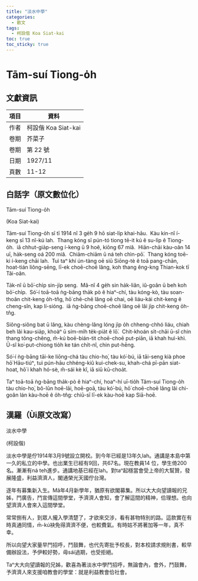 ```yaml
---
title: "淡水中學"
categories:
  - 散文
tags:
  - 柯設偕 Koa Siat-kai
toc: true
toc_sticky: true
---
```


# Tām-suí Tiong-o̍h

## 文獻資訊

| 項目 | 資料 |
|---|---|
| 作者 | 柯設偕 Koa Siat-kai |
| 卷期 | 芥菜子 |
| 卷期 | 第 22 號 |
| 日期 | 1927/11 |
| 頁數 | 11-12 |

## 白話字（原文數位化）

Tām-suí Tiong-o̍h

(Koa Siat-kai)

Tām-suí Tiong-o̍h sī tī 1914 nî 3 ge̍h 9 hō siat-li̍p khai-hāu.  Kàu kin-nî í-keng sī 13 nî-kú lah.  Thang kóng sī pún-tó tiong tē-it kú ê su-li̍p ê Tiong-o̍h.  iā chhut-gia̍p-seng í-keng ū 9 hoê, kiōng 67 miâ.  Hiān-chāi kàu-oân 14 uī, ha̍k-seng oá 200 miâ.  Chiām-chiām ū ná teh chìn-pō͘.  Thang kóng toē-ki í-keng chāi lah.  Tuì taⁿ khí ún-tàng oē siū Siōng-tè ê toā pang-chān, hoat-tián liông-sēng, lī-ek choē-choē lâng, koh thang êng-kng Thian-kok tī Tâi-oân.

Ta̍k-nî ū bō͘-chi̍p sin-ji̍p seng.  Mâ-nî 4 ge̍h sin ha̍k-liân, iû-goân ū beh koh bō͘-chi̍p.  Só͘-í toā-toā ǹg-bāng tha̍k pò ê hiaⁿ-chí, tàu kóng-kò, tàu soan-thoân chit-keng o̍h-tn̂g, hō͘ chē-chē lâng oē chai, oē liáu-kái chit-keng ê cheng-sîn, kap lí-sióng.  iā ǹg-bāng choē-choē lâng oē lâi ji̍p chit-keng o̍h-tn̂g.

Siông-siông bat ū lâng, kàu chèng-lâng lóng ji̍p o̍h chheng-chhó liáu, chiah beh lâi kau-sia̍p, khoàⁿ ū sím-mi̍h te̍k-pia̍t ê lō͘.  Chit-khoán si̍t-chāi ū-sî chin thang tông-chêng, m̄-kú boē-bián-tit choē-choē put-piān, iā khah huì-khì.  Ū-sî ko͘-put-chiong tio̍h ke tán chi̍t-nî, chin put-hēng.

Só͘-í ǹg-bāng tāi-ke liōng-chá tàu chio-ho͘, tàu kó͘-bú, iā tāi-seng kià phoe hō͘ Hāu-tiúⁿ, tuì pún-hāu chhéng-kiû kui-chek-su, khah-chá pī-pān siat-hoat, hō͘ i khah hó-sè, m̄-sái kè kî, iā siū kū-choa̍t.

Taⁿ toā-toā ǹg-bāng tha̍k-pò ê hiaⁿ-chí, hoaⁿ-hí uī-tio̍h Tâm-suí Tiong-o̍h tàu chio-ho͘, bô-lūn hoē-lāi, hoē-goā, tàu kó͘-bú, hō͘ choē-choē lâng lâi chi-goân lán kàu-hoē ê o̍h-tn̂g: chiū-sī lī-ek kàu-hoē kap Siā-hoē.

## 漢羅（Ùi原文改寫）

淡水中學

(柯設偕)

淡水中學是佇1914年3月9號設立開校。到今年已經是13年久lah。通講是本島中第一久的私立的中學。也出業生已經有9回，共67名。現在教員14 位，學生倚200名。漸漸有ná teh進步。通講地基已經在lah。對taⁿ起穩當會受上帝的大幫贊，發展隆盛，利益濟濟人，閣通榮光天國佇台灣。

逐年有募集新入生。Mâ年4月新學年，猶原有欲閣募集。所以大大向望讀報的兄姊，鬥廣告，鬥宣傳這間學堂，予濟濟人會知，會了解這間的精神，佮理想。也向望濟濟人會來入這間學堂。

常常捌有人，到眾人攏入學清楚了，才欲來交涉，看有甚物特別的路。這款實在有時真通同情，m̄-kú袂免得濟濟不便，也較費氣。有時姑不將著加等一年，真不幸。

所以向望大家量早鬥招呼，鬥鼓舞，也代先寄批予校長，對本校請求規則書，較早備辦設法，予伊較好勢，毋sái過期，也受拒絕。

Taⁿ大大向望讀報的兄姊，歡喜為著淡水中學鬥招呼，無論會內，會外，鬥鼓舞，予濟濟人來支援咱教會的學堂：就是利益教會佮社會。
